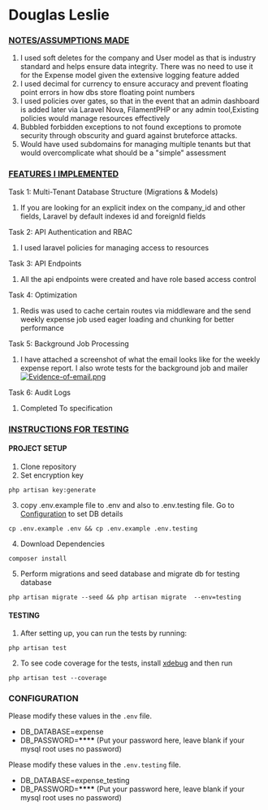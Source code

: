 # Douglas Leslie

### <u>NOTES/ASSUMPTIONS MADE</u>

1. I used soft deletes for the company and User model as that is industry standard and helps ensure data integrity. There was no need to use it for the Expense model given the extensive logging feature added
2. I used decimal for currency to ensure accuracy and prevent floating point errors in how dbs store floating point numbers
3. I used policies over gates, so that in the event that an admin dashboard is added later via Laravel Nova, FilamentPHP or any admin tool,Existing policies would manage resources effectively
4. Bubbled forbidden exceptions to not found exceptions to promote security through obscurity and guard against bruteforce attacks.
5. Would have used subdomains for managing multiple tenants but that would overcomplicate what should be a "simple" assessment

### <u>FEATURES I IMPLEMENTED</u>

Task 1: Multi-Tenant Database Structure (Migrations & Models)

1. If you are looking for an explicit index on the company_id and other fields, Laravel by default indexes id and foreignId fields

Task 2: API Authentication and RBAC

1. I used laravel policies for managing access to resources

Task 3: API Endpoints

1. All the api endpoints were created and have role based access control

Task 4: Optimization

1. Redis was used to cache certain routes via middleware and the send weekly expense job used eager loading and chunking for better performance

Task 5: Background Job Processing

1. I have attached a screenshot of what the email looks like for the weekly expense report. I also wrote tests for the background job and mailer
   [![Evidence-of-email.png](https://i.postimg.cc/4N3z2JcP/Evidence-of-email.png)](https://postimg.cc/rzv0K2QR)

Task 6: Audit Logs

1. Completed To specification

### <u>INSTRUCTIONS FOR TESTING</u>

#### PROJECT SETUP

1. Clone repository
2. Set encryption key

```
php artisan key:generate
```

3. copy .env.example file to .env and also to .env.testing file. Go to [Configuration](#configuration) to set DB details

```
cp .env.example .env && cp .env.example .env.testing
```

4. Download Dependencies

```
composer install
```

5. Perform migrations and seed database and migrate db for testing database

```
php artisan migrate --seed && php artisan migrate  --env=testing
```

#### TESTING

1. After setting up, you can run the tests by running:

```
php artisan test
```

2. To see code coverage for the tests, install [xdebug][xdebug-url] and then run

```
php artisan test --coverage
```

### CONFIGURATION

Please modify these values in the `.env` file.

-   DB_DATABASE=expense
-   DB_PASSWORD=**\*\*\*\*** (Put your password here, leave blank if your mysql root uses no password)

Please modify these values in the `.env.testing` file.

-   DB_DATABASE=expense_testing
-   DB_PASSWORD=**\*\*\*\*** (Put your password here, leave blank if your mysql root uses no password)

[xdebug-url]: https://xdebug.org/docs/install
